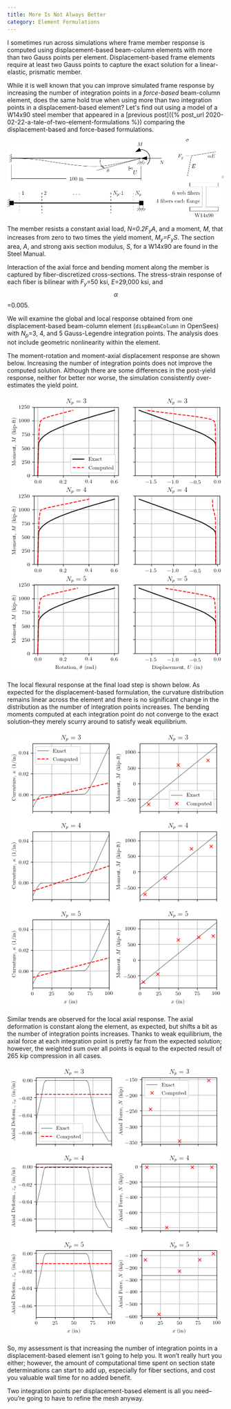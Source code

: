 ```yaml
---
title: More Is Not Always Better
category: Element Formulations
---
```


I sometimes run across simulations where frame member response is computed using displacement-based beam-column elements with 
more than two Gauss points per element. Displacement-based frame elements require at least two Gauss points to 
capture the exact solution for a linear-elastic, prismatic member.

While it is well known that you can improve simulated frame response by increasing the number of integration points in a 
_force-based_ beam-column element, does the same hold true when using more than two integration points in a displacement-based element? 
Let's find out using a model of a W14x90 steel member that appeared in a 
[previous post]({% post_url 2020-02-22-a-tale-of-two-element-formulations %}) comparing the displacement-based and force-based formulations.

![Displacement-based element with Gauss integration](/assets/images/dbbcNProppedCantilever.png)

The member resists a constant axial load, _N=0.2F<sub>y</sub>A_, and a moment, _M_, that
increases from zero to two times the yield moment, _M<sub>y</sub>=F<sub>y</sub>S_. The section
area, _A_, and strong axis section modulus, _S_, for a W14x90 are found in the Steel Manual.

Interaction of the axial force and bending moment along the member is captured by
fiber-discretized cross-sections. The stress-strain response of each fiber is bilinear with
_F<sub>y</sub>_=50 ksi, _E_=29,000 ksi, and $$\alpha$$=0.005.

We will examine the global and local response obtained from one displacement-based beam-column element (`dispBeamColumn` in OpenSees) with _N<sub>p</sub>_=3, 4, and 5 Gauss-Legendre integration
points. The analysis does not include geometric nonlinearity within the element.

The moment-rotation and moment-axial displacement response are shown below. Increasing the
number of integration points does not improve the computed solution. Although there are some
differences in the post-yield response, neither for better nor worse, the simulation
consistently over-estimates the yield point.

![Load-displacement response for displacement-based element](/assets/images/dbbcNBeam.png)

The local flexural response at the final load step is shown below. As expected for the displacement-based formulation, the curvature distribution remains linear across the element and there is no significant change in the distribution as the number of integration points increases. The bending moments computed at each integration point do not converge to the exact solution–they merely scurry around to satisfy weak equilibrium.

![Moment-curvature distribution for displacement-based element](/assets/images/dbbcNBeamProfileM.png)

Similar trends are observed for the local axial response. The axial deformation is constant along the element, as expected, but shifts a bit as the number of integration points increases. Thanks to weak equilibrium, the axial force at each integration point is pretty far from the expected solution; however, the weighted sum over all points is equal to the expected result of 265 kip compression in all cases.

![Axial force-deformation distributions for displacement-based element](/assets/images/dbbcNBeamProfileN.png)

So, my assessment is that increasing the number of integration points in a displacement-based element isn't going to help you. It won’t really hurt you either; however, the amount of computational time spent on section state determinations can start to add up, especially for fiber sections, and cost you valuable wall time for no added benefit.

Two integration points per displacement-based element is all you need–you’re going to have to refine the mesh anyway.
